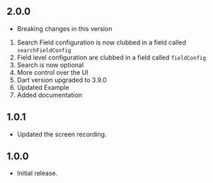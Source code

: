 ## 2.0.0

* Breaking changes in this version
1. Search Field configuration is now clubbed in a field called `searchFieldConfig`
2. Field level configuration are clubbed in a field called `fieldConfig`
3. Search is now optional
4. More control over the UI
5. Dart version upgraded to 3.9.0
6. Updated Example
7. Added documentation

## 1.0.1

* Updated the screen recording.


## 1.0.0

* Initial release.
